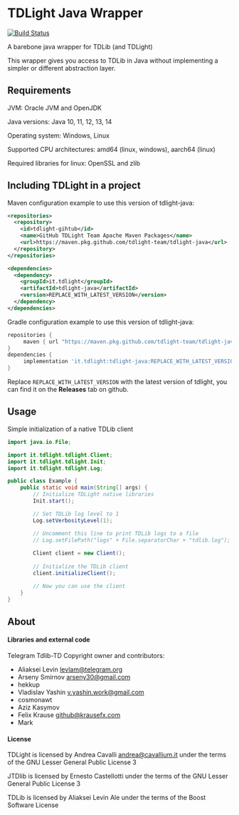 TDLight Java Wrapper
====================
[![Build Status](https://travis-ci.org/tdlight-team/tdlight-java.svg?branch=dev)](https://travis-ci.org/tdlight-team/tdlight-java)

A barebone java wrapper for TDLib (and TDLight)

This wrapper gives you access to TDLib in Java without implementing a simpler or different abstraction layer. 

## Requirements
JVM: Oracle JVM and OpenJDK

Java versions: Java 10, 11, 12, 13, 14

Operating system: Windows, Linux

Supported CPU architectures: amd64 (linux, windows), aarch64 (linux)

Required libraries for linux: OpenSSL and zlib

## Including TDLight in a project
Maven configuration example to use this version of tdlight-java:
```xml
<repositories>
  <repository>
    <id>tdlight-gihtub</id>
    <name>GitHub TDLight Team Apache Maven Packages</name>
    <url>https://maven.pkg.github.com/tdlight-team/tdlight-java</url>
  </repository>
</repositories>

<dependencies>
  <dependency>
    <groupId>it.tdlight</groupId>
    <artifactId>tdlight-java</artifactId>
    <version>REPLACE_WITH_LATEST_VERSION</version>
  </dependency>
</dependencies>
```
Gradle configuration example to use this version of tdlight-java:
```groovy
repositories {
     maven { url "https://maven.pkg.github.com/tdlight-team/tdlight-java" }
}
dependencies {
     implementation 'it.tdlight:tdlight-java:REPLACE_WITH_LATEST_VERSION'
}
```

Replace `REPLACE_WITH_LATEST_VERSION` with the latest version of tdlight, you can find it on the **Releases** tab on github.

## Usage
Simple initialization of a native TDLib client
```java
import java.io.File;

import it.tdlight.tdlight.Client;
import it.tdlight.tdlight.Init;
import it.tdlight.tdlight.Log;

public class Example {
    public static void main(String[] args) {
        // Initialize TDLight native libraries
        Init.start();

        // Set TDLib log level to 1
        Log.setVerbosityLevel(1);

        // Uncomment this line to print TDLib logs to a file
        // Log.setFilePath("logs" + File.separatorChar + "tdlib.log");
        
        Client client = new Client();
        
        // Initialize the TDLib client
        client.initializeClient();

        // Now you can use the client
    }
}
```

## About
#### Libraries and external code
Telegram Tdlib-TD Copyright owner and contributors: 
  - Aliaksei Levin <levlam@telegram.org>
  - Arseny Smirnov <arseny30@gmail.com>
  - hekkup
  - Vladislav Yashin <v.yashin.work@gmail.com>
  - cosmonawt
  - Aziz Kasymov 
  - Felix Krause <github@krausefx.com>
  - Mark
  
#### License
TDLight is licensed by Andrea Cavalli <andrea@cavallium.it>  under the terms of the GNU Lesser General Public License 3

JTDlib is licensed by Ernesto Castellotti under the terms of the GNU Lesser General Public License 3

TDLib is licensed by Aliaksei Levin Ale under the terms of the Boost Software License										   